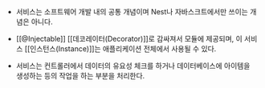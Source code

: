 - 서비스는 소프트웨어 개발 내의 공통 개념이며 Nest나 자바스크트에서만 쓰이는 개념은 아니다.
- [[@Injectable]] [[데코레이터(Decorator)]]로 감싸져서 모듈에 제공되며, 이 서비스 [[인스턴스(Instance)]]는 애플리케이션 전체에서 사용될 수 있다.

- 서비스는 컨트롤러에서 데이터의 유요성 체크를 하거나 데이터베이스에 아이템을 생성하는 등의 작업을 하는 부분을 처리한다.